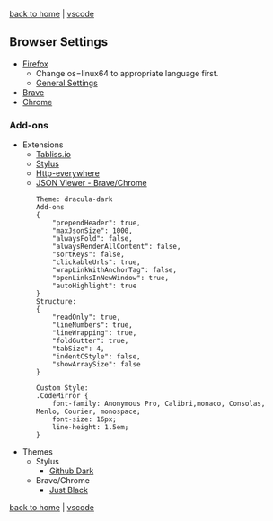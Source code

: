 [back to home](https://www.github.com/JeffACate/dev-settings/) |
[vscode](https://www.github.com/JeffACate/dev-settings/blob/master/vscode.md)

## Browser Settings
* [Firefox](https://download.mozilla.org/?product=firefox-latest-ssl&os=linux64&lang=en-US)
    * Change os=linux64 to appropriate language first.
    * [General Settings](about:preferences)
* [Brave](https://brave.com/)
* [Chrome](https://www.google.com/chrome/)

### Add-ons
* Extensions
    * [Tabliss.io](https://tabliss.io)
    * [Stylus](https://addons.mozilla.org/addon/tabliss?src=external-tabliss.io)
    * [Http-everywhere](https://www.eff.org/https-everywhere)
    * [JSON Viewer - Brave/Chrome](https://chrome.google.com/webstore/detail/json-viewer/gbmdgpbipfallnflgajpaliibnhdgobh?h1=en) 
        ```
        Theme: dracula-dark
        Add-ons
        {
            "prependHeader": true,
            "maxJsonSize": 1000,
            "alwaysFold": false,
            "alwaysRenderAllContent": false,
            "sortKeys": false,
            "clickableUrls": true,
            "wrapLinkWithAnchorTag": false,
            "openLinksInNewWindow": true,
            "autoHighlight": true
        }
        Structure:
        {
            "readOnly": true,
            "lineNumbers": true,
            "lineWrapping": true,
            "foldGutter": true,
            "tabSize": 4,
            "indentCStyle": false,
            "showArraySize": false
        }

        Custom Style:
        .CodeMirror {
            font-family: Anonymous Pro, Calibri,monaco, Consolas, Menlo, Courier, monospace;
            font-size: 16px;
            line-height: 1.5em;
        }

        ```
* Themes
    * Stylus
        * [Github Dark](https://github.com/StylishThemes/GitHub-Dark)
    * Brave/Chrome
        * [Just Black](https://chrome.google.com/webstore/detail/just-black/aghfnjkcakhmadgdomlmlhhaocbkloab)

<!--
### Bookmarks

    * [Bullet Point text](Linked Address here)
        * Description of address above

    -[ ] empty to do 
-->
[back to home](https://www.github.com/JeffACate/dev-settings/) |
[vscode](https://www.github.com/JeffACate/dev-settings/blob/master/vscode.md)